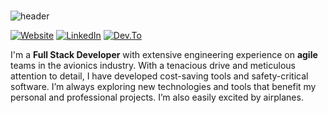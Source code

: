 #

![header](https://capsule-render.vercel.app/api?type=waving&color=0:F9A470,100:BC5563&height=300&section=header&fontColor=FFD&text=Nic%20Mortelliti&fontSize=90&fontAlignY=38&desc=The%20Flying%20Full%20Stack%20Developer&descAlignY=51&descAlign=62)

[![Website](https://img.shields.io/badge/-Portfolio-13C7A8?style=for-the-badge)](https://nicweb.dev) [![LinkedIn](https://img.shields.io/badge/LinkedIn-0077B5?style=for-the-badge&logo=linkedin&logoColor=white&logoWidth=30)](https://www.linkedin.com/in/nicolas-mortelliti/) [![Dev.To](https://img.shields.io/badge/dev.to-343434?style=for-the-badge&logo=devdotto&logoColor=white&logoWidth=30)](https://dev.to/nicm)

I'm a **Full Stack Developer** with extensive engineering experience on **agile** teams in the avionics industry. With a tenacious drive and meticulous attention to detail, I have developed cost-saving tools and safety-critical software. I’m always exploring new technologies and tools that benefit my personal and professional projects. I’m also easily excited by airplanes.

